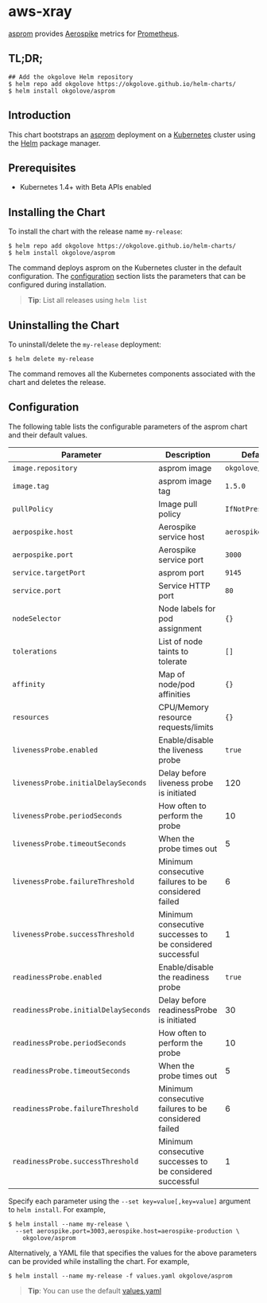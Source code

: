 # aws-xray

[asprom](https://github.com/alicebob/asprom) provides [Aerospike](https://www.aerospike.com/) metrics for [Prometheus](https://prometheus.io/).

## TL;DR;

```console
## Add the okgolove Helm repository
$ helm repo add okgolove https://okgolove.github.io/helm-charts/
$ helm install okgolove/asprom
```

## Introduction

This chart bootstraps an [asprom](https://github.com/alicebob/asprom) deployment on a [Kubernetes](http://kubernetes.io) cluster using the [Helm](https://helm.sh) package manager.

## Prerequisites

- Kubernetes 1.4+ with Beta APIs enabled

## Installing the Chart

To install the chart with the release name `my-release`:

```console
$ helm repo add okgolove https://okgolove.github.io/helm-charts/
$ helm install okgolove/asprom
```

The command deploys asprom on the Kubernetes cluster in the default configuration. The [configuration](#configuration) section lists the parameters that can be configured during installation.

> **Tip**: List all releases using `helm list`

## Uninstalling the Chart

To uninstall/delete the `my-release` deployment:

```console
$ helm delete my-release
```

The command removes all the Kubernetes components associated with the chart and deletes the release.

## Configuration

The following table lists the configurable parameters of the asprom chart and their default values.

| Parameter                            | Description                                                 | Default                                                    |
| ------------------------------------ | ----------------------------------------------------------- | ---------------------------------------------------------- |
| `image.repository`                   | asprom image                                                | `okgolove/asprom`                                          |
| `image.tag`                          | asprom image tag                                            | `1.5.0`                                                    |
| `pullPolicy`                         | Image pull policy                                           | `IfNotPresent`                                             |
| `aerpospike.host`                    | Aerospike service host                                      | `aerospike`                                                |
| `aerpospike.port`                    | Aerospike service port                                      | `3000`                                                     |
| `service.targetPort`                 | asprom port                                                 | `9145`                                                     |
| `service.port`                       | Service HTTP port                                           | `80`                                                       |
| `nodeSelector`                       | Node labels for pod assignment                              | `{}`                                                       |
| `tolerations`                        | List of node taints to tolerate                             | `[]`                                                       |
| `affinity`                           | Map of node/pod affinities                                  | `{}`                                                       |
| `resources`                          | CPU/Memory resource requests/limits                         | `{}`                                                       |
| `livenessProbe.enabled`              | Enable/disable the liveness probe                           | `true`                                                     |
| `livenessProbe.initialDelaySeconds`  | Delay before liveness probe is initiated                    | 120                                                        |
| `livenessProbe.periodSeconds`        | How often to perform the probe                              | 10                                                         |
| `livenessProbe.timeoutSeconds`       | When the probe times out                                    | 5                                                          |
| `livenessProbe.failureThreshold`     | Minimum consecutive failures to be considered failed        | 6                                                          |
| `livenessProbe.successThreshold`     | Minimum consecutive successes to be considered successful   | 1                                                          |
| `readinessProbe.enabled`             | Enable/disable the readiness probe                          | `true`                                                     |
| `readinessProbe.initialDelaySeconds` | Delay before readinessProbe is initiated                    | 30                                                         |
| `readinessProbe.periodSeconds   `    | How often to perform the probe                              | 10                                                         |
| `readinessProbe.timeoutSeconds`      | When the probe times out                                    | 5                                                          |
| `readinessProbe.failureThreshold`    | Minimum consecutive failures to be considered failed        | 6                                                          |
| `readinessProbe.successThreshold`    | Minimum consecutive successes to be considered successful   | 1                                                          |


Specify each parameter using the `--set key=value[,key=value]` argument to `helm install`. For example,

```console
$ helm install --name my-release \
  --set aerospike.port=3003,aerospike.host=aerospike-production \
    okgolove/asprom
```

Alternatively, a YAML file that specifies the values for the above parameters can be provided while installing the chart. For example,

```console
$ helm install --name my-release -f values.yaml okgolove/asprom
```

> **Tip**: You can use the default [values.yaml](values.yaml)
